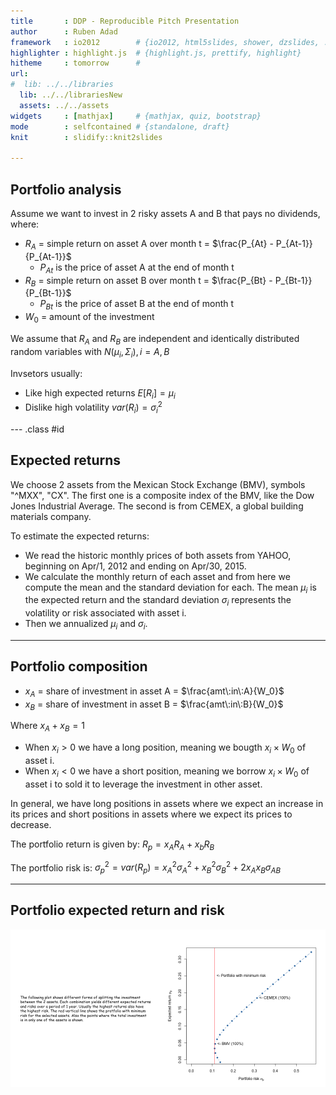 ```yaml
---
title       : DDP - Reproducible Pitch Presentation
author      : Ruben Adad
framework   : io2012        # {io2012, html5slides, shower, dzslides, ...}
highlighter : highlight.js  # {highlight.js, prettify, highlight}
hitheme     : tomorrow      # 
url:
#  lib: ../../libraries
  lib: ../../librariesNew
  assets: ../../assets
widgets     : [mathjax]     # {mathjax, quiz, bootstrap}
mode        : selfcontained # {standalone, draft}
knit        : slidify::knit2slides

---
```


## Portfolio analysis

Assume we want to invest in 2 risky assets A and B that pays no dividends, where:

* $R_A$ = simple return on asset A over month t = $\frac{P_{At} - P_{At-1}}{P_{At-1}}$
  + $P_{At}$ is the price of asset A at the end of month t
* $R_B$ = simple return on asset B over month t = $\frac{P_{Bt} - P_{Bt-1}}{P_{Bt-1}}$
  + $P_{Bt}$ is the price of asset B at the end of month t
* $W_0$ = amount of the investment

We assume that $R_A$ and $R_B$ are independent and identically distributed random variables with $N(\mu_i, \Sigma_i), i = A, B$

Invsetors usually:
* Like high expected returns $E[R_i] = \mu_i$
* Dislike high volatility $var(R_i) = \sigma^2_i$

--- .class #id 

## Expected returns
We choose 2 assets from the Mexican Stock Exchange (BMV), symbols "^MXX", "CX". The first one is a composite index of the BMV, like the Dow Jones Industrial Average. The second is from CEMEX, a global building materials company.

To estimate the expected returns:
* We read the historic monthly prices of both assets from YAHOO, beginning on Apr/1, 2012 and ending on Apr/30, 2015. 
* We calculate the monthly return of each asset and from here we compute the mean and the standard deviation for each. The mean $\mu_i$ is the expected return and the standard deviation $\sigma_i$ represents the volatility or risk associated with asset i. 
* Then we annualized $\mu_i$ and $\sigma_i$.

---

## Portfolio composition
* $x_A$ = share of investment in asset A = $\frac{amt\:in\:A}{W_0}$
* $x_B$ = share of investment in asset B = $\frac{amt\:in\:B}{W_0}$

Where $x_A + x_B = 1$

* When $x_i > 0$ we have a long position, meaning we bougth $x_i \times W_0$ of asset i.
* When $x_i < 0$ we have a short position, meaning we borrow $x_i \times W_0$ of asset i to sold it to leverage the investment in other asset. 

In general, we have long positions in assets where we expect an increase in its prices and short positions in assets where we expect its prices to decrease.

The portfolio return is given by: $R_p = x_A R_A + x_b R_B$

The portfolio risk is: $\sigma^2_p = var(R_p) = x^2_A \sigma^2_A + x^2_B \sigma^2_B + 2x_A x_B \sigma_{AB}$

--- 

## Portfolio expected return and risk

![plot of chunk unnamed-chunk-1](assets/fig/unnamed-chunk-1-1.png) 
